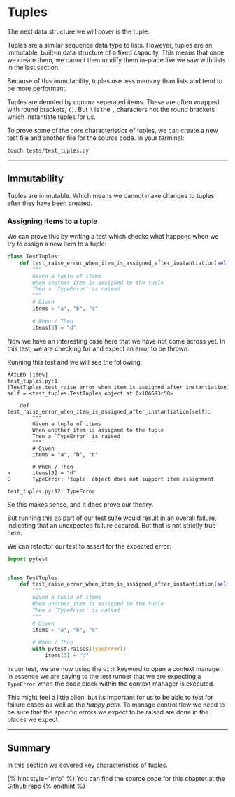 # Tuples

The next data structure we will cover is the tuple.

Tuples are a similar sequence data type to lists. However, tuples are an immutable, built-in data structure of a fixed capacity. This means that once we create them, we cannot then modify them in-place like we saw with lists in the last section.

Because of this immutability, tuples use less memory than lists and tend to be more performant.

Tuples are denoted by comma seperated items. These are often wrapped with round brackets, `()`. But it is the `,` characters not the round brackets which instantiate tuples for us.

To prove some of the core characteristics of tuples, we can create a new test file and another file for the source code. In your terminal:

```
touch tests/test_tuples.py
```

***

## Immutability

Tuples are immutable. Which means we cannot make changes to tuples after they have been created.

### Assigning items to a tuple

We can prove this by writing a test which checks what happens when we try to assign a new item to a tuple:

```python
class TestTuples:
    def test_raise_error_when_item_is_assigned_after_instantiation(self):
        """
        Given a tuple of items
        When another item is assigned to the tuple
        Then a `TypeError` is raised
        """
        # Given
        items = "a", "b", "c"

        # When / Then
        items[3] = "d"
```

Now we have an interesting case here that we have not come across yet. In this test, we are checking for and expect an error to be thrown.

Running this test and we will see the following:

```
FAILED [100%]
test_tuples.py:1 (TestTuples.test_raise_error_when_item_is_assigned_after_instantiation)
self = <test_tuples.TestTuples object at 0x106593c50>

    def test_raise_error_when_item_is_assigned_after_instantiation(self):
        """
        Given a tuple of items
        When another item is assigned to the tuple
        Then a `TypeError` is raised
        """
        # Given
        items = "a", "b", "c"
    
        # When / Then
>       items[3] = "d"
E       TypeError: 'tuple' object does not support item assignment

test_tuples.py:12: TypeError
```

So this makes sense, and it does prove our theory.

But running this as part of our test suite would result in an overall failure, indicating that an unexpected failure occured. But that is not strictly true here.

We can refactor our test to assert for the expected error:

```python
import pytest


class TestTuples:
    def test_raise_error_when_item_is_assigned_after_instantiation(self):
        """
        Given a tuple of items
        When another item is assigned to the tuple
        Then a `TypeError` is raised
        """
        # Given
        items = "a", "b", "c"

        # When / Then
        with pytest.raises(TypeError):
            items[3] = "d"
```

In our test, we are now using the `with` keyword to open a context manager. In essence we are saying to the test runner that we are expecting a `TypeError` when the code block within the context manager is executed.

This might feel a little alien, but its important for us to be able to test for failure cases as well as the _happy path_. To manage control flow we need to be sure that the specific errors we expect to be raised are done in the places we expect.&#x20;

***

## Summary

In this section we covered key characteristics of tuples.

{% hint style="info" %}
You can find the source code for this chapter at the [Github repo](https://github.com/A-Ashiq/learning-python-with-tdd-course-materials)
{% endhint %}

